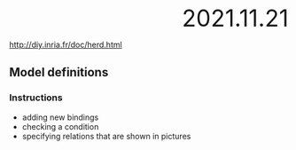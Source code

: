 <div style="text-align:right; font-size:3em;">2021.11.21</div>

http://diy.inria.fr/doc/herd.html

## Model definitions

### Instructions

* adding new bindings
* checking a condition
* specifying relations that are shown in pictures